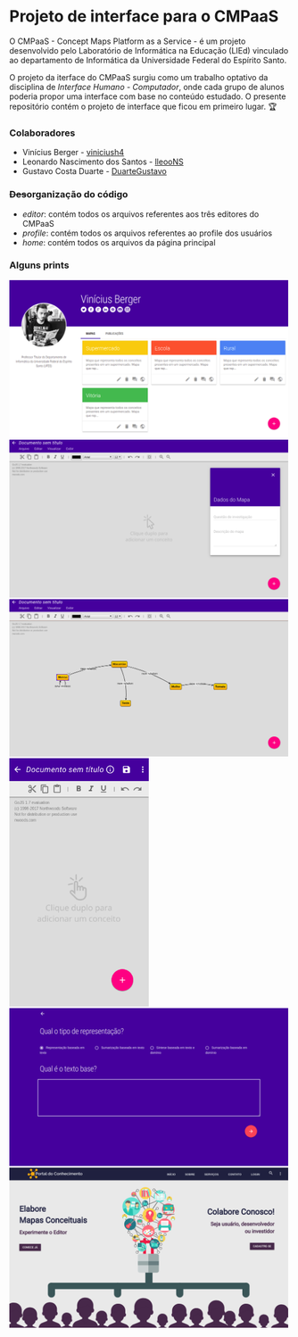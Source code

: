 # Projeto de interface para o CMPaaS

O CMPaaS - Concept Maps Platform as a Service - é um projeto desenvolvido pelo Laboratório de Informática na Educação (LIEd) vinculado ao departamento de Informática da Universidade Federal do Espírito Santo.

O projeto da iterface do CMPaaS surgiu como um trabalho optativo da disciplina de *Interface Humano - Computador*, onde cada grupo de alunos poderia propor uma interface com base no conteúdo estudado. O presente repositório contém o projeto de interface que ficou em primeiro lugar. :trophy:

### Colaboradores

- Vinícius Berger - [viniciush4](https://github.com/viniciush4 "viniciush4")
- Leonardo Nascimento dos Santos - [lleooNS](https://github.com/lleooNS "lleooNS")
- Gustavo Costa Duarte - [DuarteGustavo](https://github.com/DuarteGustavo "DuarteGustavo")

### ~~Des~~organização do código
- *editor*: contém todos os arquivos referentes aos três editores do CMPaaS
- *profile*: contém todos os arquivos referentes ao profile dos usuários
- *home*: contém todos os arquivos da página principal

### Alguns prints
<img src="https://github.com/viniciush4/cmpaas/blob/master/Captura%20de%20tela%20de%202019-11-09%2000-14-42.png?raw=true" width="500">

<img src="https://github.com/viniciush4/cmpaas/blob/master/Captura%20de%20tela%20de%202019-11-09%2000-15-31.png?raw=true" width="500">

<img src="https://github.com/viniciush4/cmpaas/blob/master/Captura%20de%20tela%20de%202019-11-09%2001-10-15.png?raw=true" width="500">

<img src="https://github.com/viniciush4/cmpaas/blob/master/Captura%20de%20tela%20de%202019-11-09%2000-16-38.png?raw=true" width="250">

<img src="https://github.com/viniciush4/cmpaas/blob/master/Captura%20de%20tela%20de%202019-11-09%2000-17-27.png?raw=true" width="500">

<img src="https://github.com/viniciush4/cmpaas/blob/master/Captura%20de%20tela%20de%202019-11-09%2000-21-59.png?raw=true" width="500">

